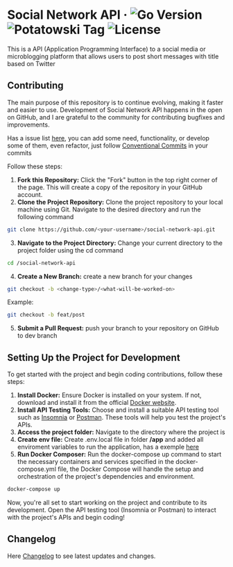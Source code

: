 # Social Network API &middot; ![Go Version](https://img.shields.io/badge/go-%3E=1.17-blue) ![Potatowski Tag](https://img.shields.io/badge/potatowski-%3E=social%20network%20api-blue) ![License](https://img.shields.io/github/license/potatowski/social-network-api)

This is a API (Application Programming Interface) to a social media or microblogging platform that allows users to post short messages with title based on Twitter


## Contributing

The main purpose of this repository is to continue evolving, making it faster and easier to use. Development of Social Network API happens in the open on GitHub, and I are grateful to the community for contributing bugfixes and improvements.

Has a issue list [here](https://github.com/potatowski/social-network-api/issues), you can add some need, functionality, or develop some of them, even refactor, just follow [Conventional Commits](https://www.conventionalcommits.org/en/v1.0.0/) in your commits

Follow these steps:
1. **Fork this Repository:** Click the "Fork" button in the top right corner of the page. This will create a copy of the repository in your GitHub account.
2. **Clone the Project Repository:** Clone the project repository to your local machine using Git. Navigate to the desired directory and run the following command
```bash
git clone https://github.com/<your-username>/social-network-api.git
```
3. **Navigate to the Project Directory:** Change your current directory to the project folder using the cd command
 ```bash
cd /social-network-api
```
4. **Create a New Branch:** create a new branch for your changes
```bash
git checkout -b <change-type>/<what-will-be-worked-on>
```
Example:
```bash
git checkout -b feat/post
```
5. **Submit a Pull Request:** push your branch to your repository on GitHub to dev branch

## Setting Up the Project for Development
To get started with the project and begin coding contributions, follow these steps:

1. **Install Docker:** Ensure Docker is installed on your system. If not, download and install it from the official [Docker website](https://www.docker.com/).
2. **Install API Testing Tools:** Choose and install a suitable API testing tool such as [Insomnia](https://insomnia.rest/download) or [Postman](https://www.postman.com/downloads/). These tools will help you test the project's APIs.
3. **Access the project folder:** Navigate to the directory where the project is
4. **Create env file:** Create .env.local file in folder **/app** and added all enviroment variables to run the application, has a exemple [here](/app/.env.example)
5. **Run Docker Composer:** Run the docker-compose up command to start the necessary containers and services specified in the docker-compose.yml file, the Docker Compose will handle the setup and orchestration of the project's dependencies and environment.
```bash
docker-compose up
```

Now, you're all set to start working on the project and contribute to its development. Open the API testing tool (Insomnia or Postman) to interact with the project's APIs and begin coding!

## Changelog

Here [Changelog](CHANGELOG.md) to see latest updates and changes.
